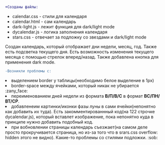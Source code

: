 ```diff
+Созданы файлы:
```
<ul>
  <li>calendar.css - стили для календаря
  <li>calendar.html - сам календарь
  <li>dark-light.js - лежит функция для dark/light mode
  <li>dycalendar.js - логика заполнения календаря
  <li>stars.css - отвечает за подложку со звездами и dark/light mode
</ul>
<p>Создан календарь, который отображает дни недели, месяц, год. Также есть подсветка текущего дня.
Есть возможность изменения текущего месяца с помощью стрелок вперед/назад.
Также добавлена кнопка для применения dark mode.</p>

```diff
-Возникли проблемы с:
```
<li>выделением border у таблицы(необходимо белое выделение в 1px)
<li>border-space между ячейками, который никак не убирается :zany_face:
<li>переименованием дней недели из формата <b>В/П/В/С</b> в формат <b>ВС/ПН/ВТ/СР</b>.
<li>добавленеим картинки/иконки фазы луны в сами ячейки(непонятно как добавить их туда). Есть закомментированнный код(на 122 строчке dycalendar.js), который вставлет изображение, пока непонятно куда в принципе нужно добавить подобный код.
<li>при вобновлении страницы календарь съезжает(на самом деле просто прокручивается страница, но из-за того что в srars.css overflow: hidden этого не видно). Какие-то проблемы со стилями подложки. :sob:
